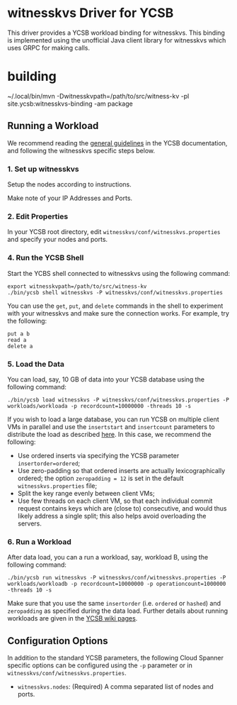 <!--
Copyright (c) 2017 YCSB contributors. All rights reserved.

Licensed under the Apache License, Version 2.0 (the "License"); you
may not use this file except in compliance with the License. You
may obtain a copy of the License at

http://www.apache.org/licenses/LICENSE-2.0

Unless required by applicable law or agreed to in writing, software
distributed under the License is distributed on an "AS IS" BASIS,
WITHOUT WARRANTIES OR CONDITIONS OF ANY KIND, either express or
implied. See the License for the specific language governing
permissions and limitations under the License. See accompanying
LICENSE file.

NOTE: borrowed from cloudspanner/
-->

# witnesskvs Driver for YCSB

This driver provides a YCSB workload binding for witnesskvs. This binding is implemented using the unofficial Java client library for witnesskvs which uses GRPC for making calls.

# building

~/.local/bin/mvn -Dwitnesskvpath=/path/to/src/witness-kv -pl site.ycsb:witnesskvs-binding -am package

## Running a Workload

We recommend reading the [general guidelines](https://github.com/brianfrankcooper/YCSB/wiki/Running-a-Workload) in the YCSB documentation, and following the witnesskvs specific steps below.

### 1. Set up witnesskvs

Setup the nodes according to instructions.

Make note of your IP Addresses and Ports.

### 2. Edit Properties

In your YCSB root directory, edit `witnesskvs/conf/witnesskvs.properties` and specify your nodes and ports.

### 4. Run the YCSB Shell

Start the YCBS shell connected to witnesskvs using the following command:

```
export witnesskvpath=/path/to/src/witness-kv
./bin/ycsb shell witnesskvs -P witnesskvs/conf/witnesskvs.properties
```

You can use the `get`, `put`, and `delete` commands in the shell to experiment with your witnesskvs and make sure the connection works. For example, try the following:

```
put a b
read a
delete a
```

### 5. Load the Data

You can load, say, 10 GB of data into your YCSB database using the following command:

```
./bin/ycsb load witnesskvs -P witnesskvs/conf/witnesskvs.properties -P workloads/workloada -p recordcount=10000000 -threads 10 -s
```

If you wish to load a large database, you can run YCSB on multiple client VMs in parallel and use the `insertstart` and `insertcount` parameters to distribute the load as described [here](https://github.com/brianfrankcooper/YCSB/wiki/Running-a-Workload-in-Parallel). In this case, we recommend the following:

* Use ordered inserts via specifying the YCSB parameter `insertorder=ordered`;
* Use zero-padding so that ordered inserts are actually lexicographically ordered; the option `zeropadding = 12` is set in the default `witnesskvs.properties` file;
* Split the key range evenly between client VMs;
* Use few threads on each client VM, so that each individual commit request contains keys which are (close to) consecutive, and would thus likely address a single split; this also helps avoid overloading the servers.

### 6. Run a Workload

After data load, you can a run a workload, say, workload B, using the following command:

```
./bin/ycsb run witnesskvs -P witnesskvs/conf/witnesskvs.properties -P workloads/workloadb -p recordcount=10000000 -p operationcount=1000000 -threads 10 -s 
```

Make sure that you use the same `insertorder` (i.e. `ordered` or `hashed`) and `zeropadding` as specified during the data load. Further details about running workloads are given in the [YCSB wiki pages](https://github.com/brianfrankcooper/YCSB/wiki/Running-a-Workload).

## Configuration Options

In addition to the standard YCSB parameters, the following Cloud Spanner specific options can be configured using the `-p` parameter or in `witnesskvs/conf/witnesskvs.properties`.

* `witnesskvs.nodes`: (Required) A comma separated list of nodes and ports.
